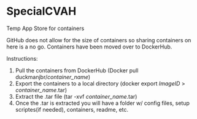 # SpecialCVAH
Temp App Store for containers

GitHub does not allow for the size of containers so sharing containers on here is a no go.  Containers have been moved over to DockerHub.

Instructions:
1. Pull the containers from DockerHub (Docker pull duckmanjbr/*container_name*)
2. Export the containers to a local directory  (docker export *ImageID* > *container_name*.tar)
3. Extract the .tar file (tar -xvf *container_name*.tar)
4. Once the .tar is extracted you will have a folder w/ config files, setup scriptes(if needed), containers, readme, etc.

